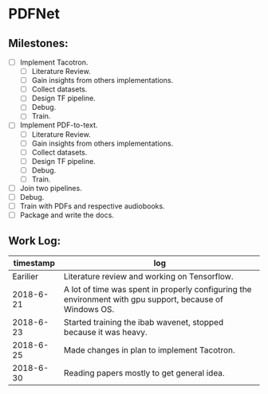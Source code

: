 # PDFNet

## Milestones:

*   [ ] Implement Tacotron.
    -   [ ] Literature Review.
    -   [ ] Gain insights from others implementations.
    -   [ ] Collect datasets.
    -   [ ] Design TF pipeline.
    -   [ ] Debug.
    -   [ ] Train.

*   [ ] Implement PDF-to-text.
    -   [ ] Literature Review.
    -   [ ] Gain insights from others implementations.
    -   [ ] Collect datasets.
    -   [ ] Design TF pipeline.
    -   [ ] Debug.
    -   [ ] Train.

*   [ ] Join two pipelines.
*   [ ] Debug.
*   [ ] Train with PDFs and respective audiobooks.
*   [ ] Package and write the docs.

## Work Log:

| timestamp | log |
| --------- | --- |
| Earilier | Literature review and working on Tensorflow. |
| 2018-6-21 | A lot of time was spent in properly configuring the environment with gpu support, because of Windows OS. |
| 2018-6-23 | Started training the ibab wavenet, stopped because it was heavy. |
| 2018-6-25 | Made changes in plan to implement Tacotron. |
| 2018-6-30 | Reading papers mostly to get general idea. |